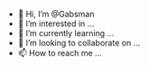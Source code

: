 - 👋 Hi, I’m @Gabsman
- 👀 I’m interested in ...
- 🌱 I’m currently learning ...
- 💞️ I’m looking to collaborate on ...
- 📫 How to reach me ...

<!---
Gabsman/Gabsman is a ✨ special ✨ repository because its `README.md` (this file) appears on your GitHub profile.
You can click the Preview link to take a look at your changes.
--->
